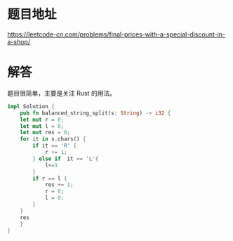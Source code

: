# 题目地址

<https://leetcode-cn.com/problems/final-prices-with-a-special-discount-in-a-shop/>

# 解答

题目很简单，主要是关注 Rust 的用法。

```Rust
impl Solution {
    pub fn balanced_string_split(s: String) -> i32 {
    let mut r = 0;
    let mut l = 0;
    let mut res = 0;
    for it in s.chars() {
        if it == 'R' {
            r += 1;
        } else if  it == 'L'{
            l+=1
        }
        if r == l {
            res += 1;
            r = 0;
            l = 0;
        }
    }
    res
    }
}
```
